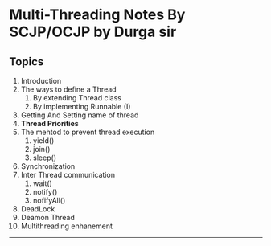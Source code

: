 # Multi-Threading Notes By SCJP/OCJP by Durga sir

  ## Topics
  1. Introduction
  2. The ways to define a Thread
      1. By extending Thread class
      2. By implementing Runnable (I)
   3. Getting And Setting name of thread
   4. **Thread Priorities**
   5. The mehtod to prevent thread execution
       1. yield()
       2. join()
       3. sleep()
   6. Synchronization
   7. Inter Thread communication
      1. wait()
      2. notify()
      3. nofifyAll()
   8. DeadLock
   9. Deamon Thread
   10. Multithreading enhanement
---

